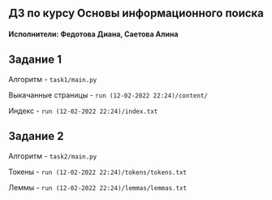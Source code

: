 ## ДЗ по курсу Основы информационного поиска 
#### Исполнители: Федотова Диана, Саетова Алина

## Задание 1
Алгоритм - `task1/main.py`

Выкачанные страницы - `run (12-02-2022 22:24)/content/`

Индекс - `run (12-02-2022 22:24)/index.txt`


## Задание 2
Алгоритм - `task2/main.py`

Токены - `run (12-02-2022 22:24)/tokens/tokens.txt`

Леммы - `run (12-02-2022 22:24)/lemmas/lemmas.txt`
